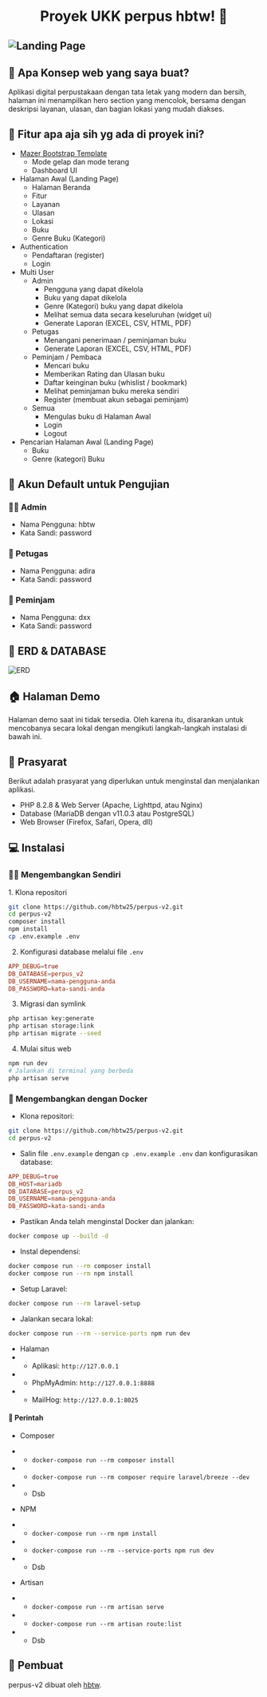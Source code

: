 <h1 align="center">Proyek UKK perpus hbtw! 👋</h1>

![Landing Page](https://github.com/hbtw25/perpus-v2/blob/main/public/assets/perpus-v2.test_.png?raw=true)
---

<h2 id="tentang">🤔 Apa Konsep web yang saya buat?</h2>

Aplikasi digital perpustakaan dengan tata letak yang modern dan bersih, halaman ini menampilkan hero section yang mencolok, bersama dengan deskripsi layanan, ulasan, dan bagian lokasi yang mudah diakses.

<h2 id="fitur">🤨 Fitur apa aja sih yg ada di proyek ini?</h2>

-   [Mazer Bootstrap Template](https://github.com/zuramai/mazer)
    -   Mode gelap dan mode terang 
    -   Dashboard UI
-   Halaman Awal (Landing Page)
    -   Halaman Beranda
    -   Fitur
    -   Layanan
    -   Ulasan
    -   Lokasi
    -   Buku
    -   Genre Buku (Kategori)
-   Authentication
    -   Pendaftaran (register)
    -   Login
-   Multi User
    -   Admin
        -   Pengguna yang dapat dikelola 
        -   Buku yang dapat dikelola
        -   Genre (Kategori) buku yang dapat dikelola
        -   Melihat semua data secara keseluruhan (widget ui)
        -   Generate Laporan (EXCEL, CSV, HTML, PDF)
    -   Petugas
        -   Menangani penerimaan / peminjaman buku
        -   Generate Laporan (EXCEL, CSV, HTML, PDF)
    -   Peminjam / Pembaca
        -   Mencari buku
        -   Memberikan Rating dan Ulasan buku
        -   Daftar keinginan buku (whislist / bookmark)
        -   Melihat peminjaman buku mereka sendiri
        -   Register (membuat akun sebagai peminjam)
    -   Semua
        -   Mengulas buku di Halaman Awal
        -   Login
        -   Logout
-   Pencarian Halaman Awal (Landing Page)
    -   Buku
    -   Genre (kategori) Buku

<h2 id="testing-account">👤 Akun Default untuk Pengujian</h2>

### 👨‍🏫 Admin

-   Nama Pengguna: hbtw
-   Kata Sandi: password

### 🧖 Petugas

-   Nama Pengguna: adira
-   Kata Sandi: password

### 🧗 Peminjam

-   Nama Pengguna: dxx
-   Kata Sandi: password

<h2 id="demo">🏦 ERD & DATABASE</h2>

![ERD](https://github.com/hbtw25/perpus-v2/blob/main/erd.png?raw=true)

<h2 id="demo">🏠 Halaman Demo</h2>

<p>Halaman demo saat ini tidak tersedia. Oleh karena itu, disarankan untuk mencobanya secara lokal dengan mengikuti langkah-langkah instalasi di bawah ini.</p>

<h2 id="pre-requisite">💾 Prasyarat</h2>

<p>Berikut adalah prasyarat yang diperlukan untuk menginstal dan menjalankan aplikasi.</p>

-   PHP 8.2.8 & Web Server (Apache, Lighttpd, atau Nginx)
-   Database (MariaDB dengan v11.0.3 atau PostgreSQL)
-   Web Browser (Firefox, Safari, Opera, dll)

<h2 id="installation">💻 Instalasi</h2>

<h3 id="develop-yourself">🏃‍♂️ Mengembangkan Sendiri</h3>
1. Klona repositori

```bash
git clone https://github.com/hbtw25/perpus-v2.git
cd perpus-v2
composer install
npm install
cp .env.example .env
```

2. Konfigurasi database melalui file `.env`

```conf
APP_DEBUG=true
DB_DATABASE=perpus_v2
DB_USERNAME=nama-pengguna-anda
DB_PASSWORD=kata-sandi-anda
```

3. Migrasi dan symlink

```bash
php artisan key:generate
php artisan storage:link
php artisan migrate --seed
```

4. Mulai situs web

```bash
npm run dev
# Jalankan di terminal yang berbeda
php artisan serve
```

<h3 id="develop-docker">🐳 Mengembangkan dengan Docker</h3>

-   Klona repositori:

```bash
git clone https://github.com/hbtw25/perpus-v2.git
cd perpus-v2
```

-   Salin file `.env.example` dengan `cp .env.example .env` dan konfigurasikan database:

```conf
APP_DEBUG=true
DB_HOST=mariadb
DB_DATABASE=perpus_v2
DB_USERNAME=nama-pengguna-anda
DB_PASSWORD=kata-sandi-anda
```

-   Pastikan Anda telah menginstal Docker dan jalankan:

```bash
docker compose up --build -d
```

-   Instal dependensi:

```bash
docker compose run --rm composer install
docker compose run --rm npm install
```

-   Setup Laravel:

```bash
docker compose run --rm laravel-setup
```

-   Jalankan secara lokal:

```bash
docker compose run --rm --service-ports npm run dev
```

-   Halaman
-   -   Aplikasi: `http://127.0.0.1`
-   -   PhpMyAdmin: `http://127.0.0.1:8888`
-   -   MailHog: `http://127.0.0.1:8025`

<h4 id="docker-commands">🔐 Perintah</h4>

-   Composer
-   -   `docker-compose run --rm composer install`
-   -   `docker-compose run --rm composer require laravel/breeze --dev`
-   -   Dsb

-   NPM
-   -   `docker-compose run --rm npm install`
-   -   `docker-compose run --rm --service-ports npm run dev`
-   -   Dsb

-   Artisan
-   -   `docker-compose run --rm artisan serve`
-   -   `docker-compose run --rm artisan route:list`
-   -   Dsb

<h2 id="pembuat">🧍 Pembuat</h2>

<p>perpus-v2 dibuat oleh <a href="https://instagram.com/hbtwwwwww">hbtw</a>.</p>
